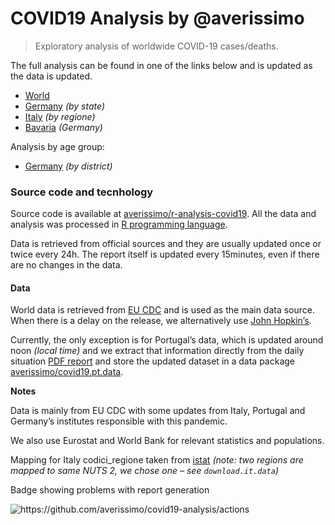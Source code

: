 COVID19 Analysis by @averissimo
================

> Exploratory analysis of worldwide COVID-19 cases/deaths.

The full analysis can be found in one of the links below and is updated
as the data is updated.

  - [World](https://averissimo.github.io/covid19-analysis/)
  - [Germany](https://averissimo.github.io/covid19-analysis/germany.html)
    *(by state)*
  - [Italy](https://averissimo.github.io/covid19-analysis/italy.html)
    *(by regione)*
  - [Bavaria](https://averissimo.github.io/covid19-analysis/bayer.html)
    *(Germany)*

Analysis by age group:

  - [Germany](https://averissimo.github.io/covid19.de.data/) *(by
    district)*

### Source code and tecnhology

Source code is available at
[averissimo/r-analysis-covid19](https://github.com/averissimo/r-analysis-covid19).
All the data and analysis was processed in [R programming
language](https://www.r-project.org/).

Data is retrieved from official sources and they are usually updated
once or twice every 24h. The report itself is updated every 15minutes,
even if there are no changes in the data.

#### Data

World data is retrieved from [EU
CDC](https://data.europa.eu/euodp/en/data/dataset/covid-19-coronavirus-data)
and is used as the main data source. When there is a delay on the
release, we alternatively use [John
Hopkin’s](https://github.com/CSSEGISandData/COVID-19/).

Currently, the only exception is for Portugal’s data, which is updated
around noon *(local time)* and we extract that information directly from
the daily situation [PDF
report](https://covid19.min-saude.pt/relatorio-de-situacao/) and store
the updated dataset in a data package
[averissimo/covid19.pt.data](https://github.com/averissimo/covid19.pt.data).

**Notes**

Data is mainly from EU CDC with some updates from Italy, Portugal and
Germany’s institutes responsible with this pandemic.

We also use Eurostat and World Bank for relevant statistics and
populations.

Mapping for Italy codici\_regione taken from
[istat](https://www.istat.it/it/archivio/6789) *(note: two regions are
mapped to same NUTS 2, we chose one – see `download.it.data`)*

Badge showing problems with report generation

![<https://github.com/averissimo/covid19-analysis/actions>](https://github.com/averissimo/covid19-analysis/workflows/.github/workflows/main.yml/badge.svg)
